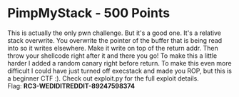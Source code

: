 PimpMyStack - 500 Points
=======================
This is actually the only pwn challenge. But it's a good one. It's a relative stack overwrite. You overwrite the pointer of the buffer that is being read into so it writes elsewhere. Make it write on top of the return addr. Then throw your shellcode right after it and there you go! To make this a little harder I added a random canary right before return. To make this even more difficult I could have just turned off execstack and made you ROP, but this is a beginner CTF :). Check out exploit.py for the full exploit details.<br>
Flag: **RC3-WEDIDITREDDIT-89247598374**
